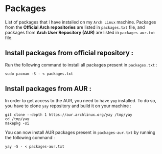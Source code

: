 # Packages

List of packages that I have installed on my `Arch Linux` machine. Packages from the **Official Arch repositories** 
are listed in `packages.txt` file, and packages from **Arch User Repository (AUR)** are listed in `packages-aur.txt` 
file.

## Install packages from official repository :

Run the following command to install all packages present in `packages.txt` :

```shell
sudo pacman -S - < packages.txt
```

## Install packages from AUR :

In order to get access to the AUR, you need to have `yay` installed. To do so, you have to clone `yay` repository and
build it on your machine :

```shell
git clone --depth 1 https://aur.archlinux.org/yay /tmp/yay
cd /tmp/yay
makepkg -si
```

You can now install AUR packages present in `packages-aur.txt` by running the following command :

```shell
yay -S - < packages-aur.txt
```
